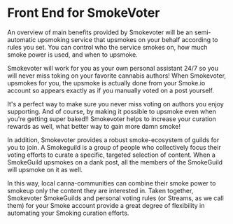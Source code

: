# Front End for SmokeVoter

An overview of main benefits provided by Smokevoter will be an semi-automatic upsmoking service that upsmokes on your behalf according to rules you set. You can control who the service smokes on, how much smoke power is used, and when to upsmoke.  

Smokevoter will work for you as your own personal assistant 24/7 so you will never miss toking on your favorite cannabis authors! When Smokevoter, upsmokes for you, the upsmoke is actually done from your Smoke.io account so appears exactly as if you manually voted on a post yourself. 

It's a perfect way to make sure you never miss voting on authors you enjoy supporting. And of course, by making it possible to upsmoke even when you're getting super baked!! Smokevoter helps to increase your curation rewards as well, what better way to gain more damn smoke!  

In addition, Smokevoter provides a robust smoke-ecosystem of guilds for you to join. A Smokeguild is a group of people who collectively focus their voting efforts to curate a specific, targeted selection of content. When a SmokeGuild upsmokes on a dank post, all the members of the SmokeGuild will upsmoke on it as well. 

In this way, local canna-communities can combine their smoke power to smokeup only the content they are interested in.  Taken together, Smokevoter SmokeGuilds and personal voting rules (or Streams, as we call them) for your Smoke account provide a great degree of flexibility in automating your Smoking curation efforts.
